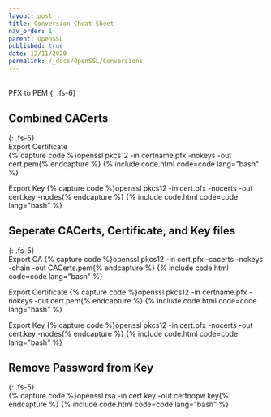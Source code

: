 ```yaml
---
layout: post
title: Conversion Cheat Sheet
nav_order: 1
parent: OpenSSL
published: true
date: 12/11/2020
permalink: /_docs/OpenSSL/Conversions
---
```

<br>
PFX to PEM
{: .fs-6}

## Combined CACerts
{: .fs-5}
<br>
  Export Certificate    
  {% capture code %}openssl pkcs12 -in certname.pfx -nokeys -out cert.pem{% endcapture %}
  {% include code.html code=code lang="bash" %}

  Export Key
  {% capture code %}openssl pkcs12 -in cert.pfx -nocerts -out cert.key -nodes{% endcapture %}
  {% include code.html code=code lang="bash" %}
<br>

## Seperate CACerts, Certificate, and Key files  
{: .fs-5}
<br>
Export CA
{% capture code %}openssl pkcs12 -in cert.pfx -cacerts -nokeys -chain -out CACerts.pem{% endcapture %}
{% include code.html code=code lang="bash" %}

Export Certificate
{% capture code %}openssl pkcs12 -in certname.pfx -nokeys -out cert.pem{% endcapture %}
{% include code.html code=code lang="bash" %}

Export Key
{% capture code %}openssl pkcs12 -in cert.pfx -nocerts -out cert.key -nodes{% endcapture %}
{% include code.html code=code lang="bash" %}
<br>

## Remove Password from Key  
{: .fs-5}
<br>
{% capture code %}openssl rsa -in cert.key -out certnopw.key{% endcapture %}
{% include code.html code=code lang="bash" %}
<br>